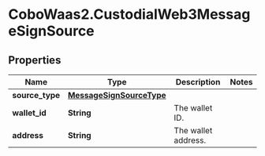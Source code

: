 # CoboWaas2.CustodialWeb3MessageSignSource

## Properties

Name | Type | Description | Notes
------------ | ------------- | ------------- | -------------
**source_type** | [**MessageSignSourceType**](MessageSignSourceType.md) |  | 
**wallet_id** | **String** | The wallet ID. | 
**address** | **String** | The wallet address. | 


